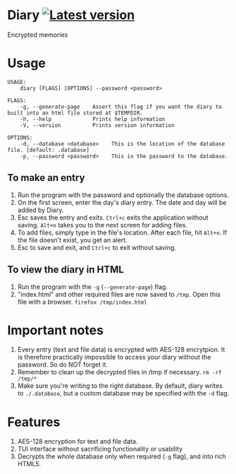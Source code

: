 # Diary [![Latest version]][crates.io]
Encrypted memories

[Latest Version]: https://img.shields.io/crates/v/diary.svg
[crates.io]: https://crates.io/crates/serde

# Usage 
```
USAGE:
    diary [FLAGS] [OPTIONS] --password <password>

FLAGS:
    -g, --generate-page    Assert this flag if you want the diary to built into an html file stored at $TEMPDIR.
    -h, --help             Prints help information
    -V, --version          Prints version information

OPTIONS:
    -d, --database <database>    This is the location of the database file. [default: .database]
    -p, --password <password>    This is the password to the database.
```

## To make an entry
1. Run the program with the password and optionally the database options. 
2. On the first screen, enter the day's diary entry. The date and day will be added by Diary. 
3. Esc saves the entry and exits. ```Ctrl+c``` exits the application without saving. ```Alt+n``` takes you to the next screen for adding files.
4. To add files, simply type in the file's location. After each file, hit ```Alt+n```. If the file doesn't exist, you get an alert.
5. Esc to save and exit, and ```Ctrl+c``` to exit without saving.
  
## To view the diary in HTML
1. Run the program with the ```-g``` (```--generate-page```) flag.
2. "index.html" and other required files are now saved to ```/tmp```. Open this file with a browser. 
  ```firefox /tmp/index.html```
 
# Important notes
1. Every entry (text and file data) is encrypted with AES-128 encrytpion. It is therefore practically impossible to access your diary without the password. So do NOT forget it.
2. Remember to clean up the decrypted files in /tmp if necessary.
  ```rm -rf /tmp/*```
3. Make sure you're writing to the right database. By default, diary writes to ```./.database```, but a custom database may be specified with the ```-d``` flag.
  
# Features
1. AES-128 encryption for text and file data.
2. TUI interface without sacrificing functionality or usability
3. Decrypts the whole database only when required (```-g``` flag), and into rich HTML5.
